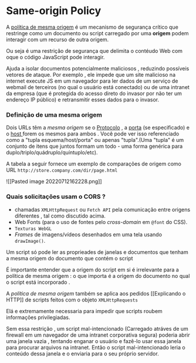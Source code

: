 #           Same-origin Policy
A <u><a href="https://developer-mozilla-org.translate.goog/en-US/docs/Web/Security/Same-origin_policy?_x_tr_sl=auto&_x_tr_tl=pt&_x_tr_hl=pt-BR">política de mesma origem</u></a> é um mecanismo de segurança crítico que restringe como um documento ou script carregado por uma __origem__ podem interagir com um recurso de outra origem.

Ou seja é uma restrição de segurança que delimita o contéudo Web com oque o código JavaScript pode interagir.

Ajuda a isolar documentos potencialmente maliciosos , reduzindo possíveis vetores de ataque. Por exemplo , ele impede que um site malicioso na internet execute JS em um navegador para ler dados de um serviço de webmail de terceiros (no qual o usuário está conectado) ou de uma intranet da empresa (que é protegida do acesso direto do invasor por não ter um endereço IP público) e retransmitir esses dados para o invasor.

### Definição de uma mesma origem

Dois URLs têm a _mesma origem_ se o <u><a href="https://developer.mozilla.org/en-US/docs/Glossary/Protocol">Protocolo</u></a> , a <u><a href="https://developer.mozilla.org/en-US/docs/Glossary/Port"> porta</u></a> (se especificado) e o <u><a href="https://developer.mozilla.org/en-US/docs/Glossary/Host"> host </u></a> forem os mesmos para ambos . Você pode ver isso referenciado como a "tupla esquema/host/porta" ou apenas "tupla".(Uma "tupla" é um conjunto de itens que juntos formam um todo - uma forma genérica para duplo/triplo/quádruplo/quíntuplo/etc).

A tabela a seguir fornece um exemplo de comparações de origem como URL
``http://store.company.com/dir/page.html``

![[Pasted image 20220712162228.png]]

### Quais solicitações usam o CORS ?

- chamadas `XMLHttpRequest` ou `Fetch API` pela comunicação  entre origens diferentes , tal como discutido acima.
- Web Fonts (para o uso de fontes pelo _cross-domain_ em `@font` do CSS).
- ``Texturas WebGL``
- _Frames_ de imagens/vídeos desenhados em uma tela usando `drawImage()`.

Um script só pode ler as proprieades de janelas e documentos que tenham a mesma origem do documento que contém o script

É importante entender que a origem do script em si é irrelevante para a política de mesma origem : o que importa é a origem do documento no qual o script está incorporado .

A _política de mesma origem_  também se aplica aos pedidos [[Explicando o HTTP]] de scripts feitos com o objeto `XMLHttpRequests` 

Elá e extremamente necessaria para impedir que scripts roubem informações privilegiadas.

Sem essa restrição , um script mal-intencionado (Carregado atráves de um firewall em um navegador de uma intranet corporativa segura) poderia abrir uma janela vazia , tentando  enganar o usuário e fazê-lo usar essa janela para procurar arquivos na intranet. Então o script mal-intencionado leria o conteúdo dessa janela e o enviaria para o seu próprio servidor. 
